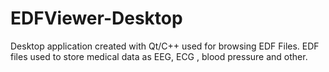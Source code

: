 # EDFViewer-Desktop
Desktop application created with Qt/C++ used for browsing EDF Files.
EDF files used to store medical data as EEG, ECG , blood pressure and other.
